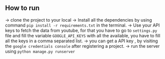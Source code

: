 

## How to run
-> clone the project to your local 
-> Install all the dependencies by using command `pip install -r requirements.txt` in the terminal.
-> Use your API keys to fetch the data from youtube, for that you have to go to `settings.py` file and fill the variable `GOOGLE_API_KEYS` with all the available, you have to fill all the keys in a comma separated list.
-> you can get a API key , by visiting the `google credentials console` after registering a project.
-> run the server using `python manage.py runserver`